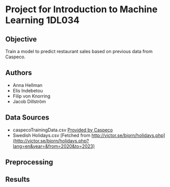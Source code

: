 # Project for Introduction to Machine Learning 1DL034
## Objective
Train a model to predict restaurant sales based on previous data from Caspeco.
## Authors
- Anna Hellman
- Elis Indebetou
- Filip von Knorring
- Jacob Dillström
## Data Sources

- caspecoTrainingData.csv [Provided by Caspeco](https://www.caspeco.se/)
- Swedish Holidays.csv [Fetched from http://victor.se/bjorn/holidays.php](http://victor.se/bjorn/holidays.php?lang=en&year=&from=2020&to=2023)

## Preprocessing

## Results
